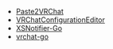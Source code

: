 - [Paste2VRChat](https://github.com/project-vrcat/paste2vrchat)
- [VRChatConfigurationEditor](https://github.com/project-vrcat/VRChatConfigurationEditor)
- [XSNotifier-Go](https://github.com/project-vrcat/XSNotifier-Go)
- [vrchat-go](https://github.com/project-vrcat/vrchat-go)
